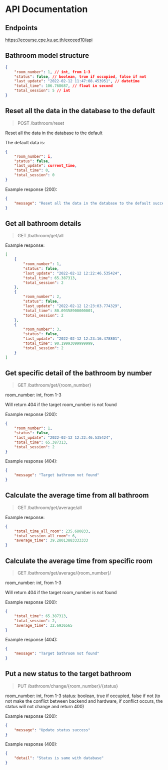 # API Documentation

## Endpoints

https://ecourse.cpe.ku.ac.th/exceed10/api

## Bathroom model structure

```json
{
    "room_number": 1, // int, from 1-3
    "status": false, // boolean, true if occupied, false if not
    "last_update": "2022-02-12 11:47:08.453951", // datetime
    "total_time": 106.768687, // float in second
    "total_session": 5 // int
}
```

## Reset all the data in the database to the default

> POST /bathroom/reset

Reset all the data in the database to the default

The default data is:

```json
{
    "room_number": i,
    "status": false,
    "last_update": current_time,
    "total_time": 0,
    "total_session": 0
}
```

Example response (200):

```json
{
    "message": "Reset all the data in the database to the default successfully"
}
```

## Get all bathroom details

> GET /bathroom/get/all

Example response:

```json
[
    {
        "room_number": 1,
        "status": false,
        "last_update": "2022-02-12 12:22:46.535424",
        "total_time": 65.387313,
        "total_session": 2
    },
    {
        "room_number": 2,
        "status": false,
        "last_update": "2022-02-12 12:23:03.774329",
        "total_time": 80.09358900000001,
        "total_session": 2
    },
    {
        "room_number": 3,
        "status": false,
        "last_update": "2022-02-12 12:23:16.478801",
        "total_time": 90.19993099999999,
        "total_session": 2
    }
]
```

## Get specific detail of the bathroom by number

> GET /bathroom/get/{room_number}

room_number: int, from 1-3

Will return 404 if the target room_number is not found

Example response (200):
```json
{
    "room_number": 1,
    "status": false,
    "last_update": "2022-02-12 12:22:46.535424",
    "total_time": 65.387313,
    "total_session": 2
}
```

Example response (404):
```json
{
    "message": "Target bathroom not found"
}
```

## Calculate the average time from all bathroom

> GET /bathroom/get/average/all

Example response:

```json
{
    "total_time_all_room": 235.680833,
    "total_session_all_room": 6,
    "average_time": 39.28013883333333
}
```

## Calculate the average time from specific room

> GET /bathroom/get/average/{room_number}/

room_number: int, from 1-3

Will return 404 if the target room_number is not found

Example response (200):

```json
{
    "total_time": 65.387313,
    "total_session": 2,
    "average_time": 32.6936565
}
```

Example response (404):
```json
{
    "message": "Target bathroom not found"
}
```

## Put a new status to the target bathroom

> PUT /bathroom/change/{room_number}/{status}

room_number: int, from 1-3
status: boolean, true if occupied, false if not (to not make the conflict between backend and hardware, if conflict occurs, the status will not change and return 400)

Example response (200):

```json
{
    "message": "Update status success"
}
```

Example response (400):

```json
{
    "detail": "Status is same with database"
}
```